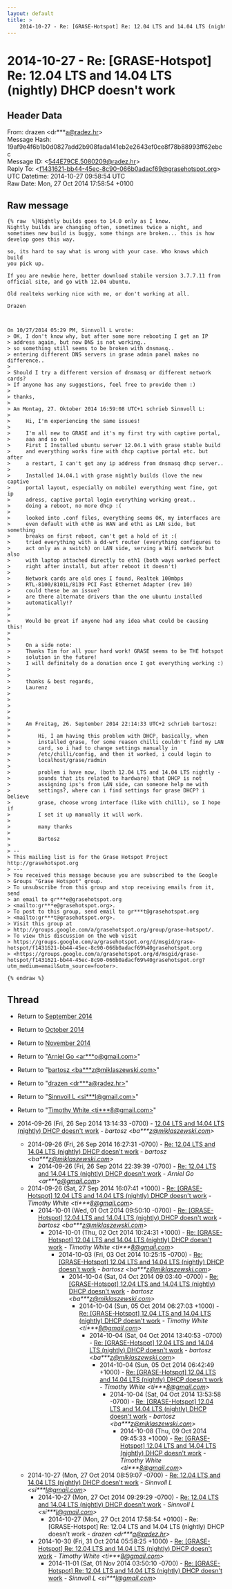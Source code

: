 ```yaml
---
layout: default
title: >
    2014-10-27 - Re: [GRASE-Hotspot] Re: 12.04 LTS and 14.04 LTS (nightly) DHCP doesn't work
---
```


# 2014-10-27 - Re: [GRASE-Hotspot] Re: 12.04 LTS and 14.04 LTS (nightly) DHCP doesn't work

## Header Data

From: drazen \<dr***a@radez.hr\><br>
Message Hash: 19af9e4f6b1b0d0827add2b908fada141eb2e2643ef0ce8f78b88993ff62ebcc<br>
Message ID: \<544E79CE.5080209@radez.hr\><br>
Reply To: \<f1431621-bb44-45ec-8c90-066b0adacf69@grasehotspot.org\><br>
UTC Datetime: 2014-10-27 09:58:54 UTC<br>
Raw Date: Mon, 27 Oct 2014 17:58:54 +0100<br>

## Raw message

```
{% raw  %}Nightly builds goes to 14.0 only as I know.
Nightly builds are changing often, sometimes twice a night, and 
sometimes new build is buggy, some things are broken... this is how 
develop goes this way.

so, its hard to say what is wrong with your case. Who knows which build 
you pick up.

If you are newbie here, better download stabile version 3.7.7.11 from 
official site, and go with 12.04 ubuntu.

Old realteks working nice with me, or don't working at all.

Drazen



On 10/27/2014 05:29 PM, Sinnvoll L wrote:
> OK, I don't know why, but after some more rebooting I get an IP 
> address again, but now DNS is not working..
> so something still seems to be broken with dnsmasq..
> entering different DNS servers in grase admin panel makes no difference..
>
> Should I try a different version of dnsmasq or different network cards?
> If anyone has any suggestions, feel free to provide them :)
>
> thanks,
>
> Am Montag, 27. Oktober 2014 16:59:08 UTC+1 schrieb Sinnvoll L:
>
>     Hi, I'm experiencing the same issues!
>
>     I'm all new to GRASE and it's my first try with captive portal,
>     aaa and so on!
>     First I Installed ubuntu server 12.04.1 with grase stable build
>     and everything works fine with dhcp captive portal etc. but after
>     a restart, I can't get any ip address from dnsmasq dhcp server..
>
>     Installed 14.04.1 with grase nightly builds (love the new captive
>     portal layout, especially on mobile) everything went fine, got ip
>     adress, captive portal login everything working great..
>     doing a reboot, no more dhcp :(
>
>     looked into .conf files, everything seems OK, my interfaces are
>     even default with eth0 as WAN and eth1 as LAN side, but something
>     breaks on first reboot, can't get a hold of it :(
>     tried everything with a dd-wrt router (everything configures to
>     act only as a switch) on LAN side, serving a Wifi network but also
>     with laptop attached directly to eth1 (both ways worked perfect
>     right after install, but after reboot it doesn't)
>
>     Network cards are old ones I found, Realtek 100mbps
>     RTL-8100/8101L/8139 PCI Fast Ethernet Adapter (rev 10)
>     could these be an issue?
>     are there alternate drivers than the one ubuntu installed
>     automatically!?
>
>
>     Would be great if anyone had any idea what could be causing this!
>
>
>     On a side note:
>     Thanks Tim for all your hard work! GRASE seems to be THE hotspot
>     solution in the future!
>     I will definitely do a donation once I got everything working :)
>
>
>     thanks & best regards,
>     Laurenz
>
>
>
>
>
>     Am Freitag, 26. September 2014 22:14:33 UTC+2 schrieb bartosz:
>
>         Hi, I am having this problem with DHCP, basically, when
>         installed grase, for some reason chilli couldn't find my LAN
>         card, so i had to change settings manually in
>         /etc/chilli/config, and then it worked, i could login to
>         localhost/grase/radmin
>
>         problem i have now, (both 12.04 LTS and 14.04 LTS nightly -
>         sounds that its related to hardware) that DHCP is not
>         assigning ips's from LAN side, can someone help me with
>         settings?, where can i find settings for grase DHCP? i believe
>         grase, choose wrong interface (like with chilli), so I hope if
>         I set it up manually it will work.
>
>         many thanks
>
>         Bartosz
>
> -- 
> This mailing list is for the Grase Hotspot Project http://grasehotspot.org
> ---
> You received this message because you are subscribed to the Google 
> Groups "Grase Hotspot" group.
> To unsubscribe from this group and stop receiving emails from it, send 
> an email to gr***e@grasehotspot.org 
> <mailto:gr***e@grasehotspot.org>.
> To post to this group, send email to gr***t@grasehotspot.org 
> <mailto:gr***t@grasehotspot.org>.
> Visit this group at 
> http://groups.google.com/a/grasehotspot.org/group/grase-hotspot/.
> To view this discussion on the web visit 
> https://groups.google.com/a/grasehotspot.org/d/msgid/grase-hotspot/f1431621-bb44-45ec-8c90-066b0adacf69%40grasehotspot.org 
> <https://groups.google.com/a/grasehotspot.org/d/msgid/grase-hotspot/f1431621-bb44-45ec-8c90-066b0adacf69%40grasehotspot.org?utm_medium=email&utm_source=footer>.

{% endraw %}
```

## Thread

+ Return to [September 2014](/archive/2014/09)
+ Return to [October 2014](/archive/2014/10)
+ Return to [November 2014](/archive/2014/11)

+ Return to "[Arniel Go <ar***o<span>@</span>gmail.com>](/authors/ar___o_at_gmail_com)"
+ Return to "[bartosz <ba***z<span>@</span>miklaszewski.com>](/authors/ba___z_at_miklaszewski_com)"
+ Return to "[drazen <dr***a<span>@</span>radez.hr>](/authors/dr___a_at_radez_hr)"
+ Return to "[Sinnvoll L <si***l<span>@</span>gmail.com>](/authors/si___l_at_gmail_com)"
+ Return to "[Timothy White <ti***8<span>@</span>gmail.com>](/authors/ti___8_at_gmail_com)"

+ 2014-09-26 (Fri, 26 Sep 2014 13:14:33 -0700) - [12.04 LTS and 14.04 LTS (nightly) DHCP doesn't work](/archive/2014/09/caffe84b9e8fe4a0ea9d2e4e50e6c44f85a1197cbd64f7dcfd519745e921800e) - _bartosz \<ba***z@miklaszewski.com\>_
  + 2014-09-26 (Fri, 26 Sep 2014 16:27:31 -0700) - [Re: 12.04 LTS and 14.04 LTS (nightly) DHCP doesn't work](/archive/2014/09/cf6267f54c3f5b58947f1ceb511205e767430762f62284701d74dd181f287d67) - _bartosz \<ba***z@miklaszewski.com\>_
    + 2014-09-26 (Fri, 26 Sep 2014 22:39:39 -0700) - [Re: 12.04 LTS and 14.04 LTS (nightly) DHCP doesn't work](/archive/2014/09/b814bbb97d67225c12f26b00dd559ba64102d5eae98ccb8467c093d246aadb60) - _Arniel Go \<ar***o@gmail.com\>_
  + 2014-09-26 (Sat, 27 Sep 2014 16:07:41 +1000) - [Re: [GRASE-Hotspot] 12.04 LTS and 14.04 LTS (nightly) DHCP doesn't work](/archive/2014/09/cb9f2a963089afa7363efffec6b091e8631a3016a502ea2e0e0613821d29f03e) - _Timothy White \<ti***8@gmail.com\>_
    + 2014-10-01 (Wed, 01 Oct 2014 09:50:10 -0700) - [Re: [GRASE-Hotspot] 12.04 LTS and 14.04 LTS (nightly) DHCP doesn't work](/archive/2014/10/81ae3cd0f9c46ed9cc436288747980ad13cdc7871ee935270f44adfbe94f4daf) - _bartosz \<ba***z@miklaszewski.com\>_
      + 2014-10-01 (Thu, 02 Oct 2014 10:24:31 +1000) - [Re: [GRASE-Hotspot] 12.04 LTS and 14.04 LTS (nightly) DHCP doesn't work](/archive/2014/10/a392bf85d19b0e297ec98834df81009f820b141a4baf1ceeb181f1658aac2df2) - _Timothy White \<ti***8@gmail.com\>_
        + 2014-10-03 (Fri, 03 Oct 2014 10:25:15 -0700) - [Re: [GRASE-Hotspot] 12.04 LTS and 14.04 LTS (nightly) DHCP doesn't work](/archive/2014/10/bf57346ed8bcf40a1d707e5a0d2ee32e7506e69b824b392c8b2207f2a1b56fcb) - _bartosz \<ba***z@miklaszewski.com\>_
          + 2014-10-04 (Sat, 04 Oct 2014 09:03:40 -0700) - [Re: [GRASE-Hotspot] 12.04 LTS and 14.04 LTS (nightly) DHCP doesn't work](/archive/2014/10/9d2d630853b0c10290a165adb4ec3a9f500ef4cf0d6f9ad018504e6792e42960) - _bartosz \<ba***z@miklaszewski.com\>_
            + 2014-10-04 (Sun, 05 Oct 2014 06:27:03 +1000) - [Re: [GRASE-Hotspot] 12.04 LTS and 14.04 LTS (nightly) DHCP doesn't work](/archive/2014/10/35a6c476bac3cd403d728a49ff1c90a7d2fa693b9af75c98e3c376080ce0735f) - _Timothy White \<ti***8@gmail.com\>_
              + 2014-10-04 (Sat, 04 Oct 2014 13:40:53 -0700) - [Re: [GRASE-Hotspot] 12.04 LTS and 14.04 LTS (nightly) DHCP doesn't work](/archive/2014/10/76040986dbe898b24a54c402a6d3a749d1b3c0205c2555e0f1703a0b997baee3) - _bartosz \<ba***z@miklaszewski.com\>_
                + 2014-10-04 (Sun, 05 Oct 2014 06:42:49 +1000) - [Re: [GRASE-Hotspot] 12.04 LTS and 14.04 LTS (nightly) DHCP doesn't work](/archive/2014/10/835c82858943fc3ab84bef0bd0edf31820e2ad8b03794af456c5f72b0d1a53b2) - _Timothy White \<ti***8@gmail.com\>_
                  + 2014-10-04 (Sat, 04 Oct 2014 13:53:58 -0700) - [Re: [GRASE-Hotspot] 12.04 LTS and 14.04 LTS (nightly) DHCP doesn't work](/archive/2014/10/64eb31a5f03f5e492e2280c8c5c74417b4126dee76a504f8a5eba1ca97c51918) - _bartosz \<ba***z@miklaszewski.com\>_
                    + 2014-10-08 (Thu, 09 Oct 2014 09:45:33 +1000) - [Re: [GRASE-Hotspot] 12.04 LTS and 14.04 LTS (nightly) DHCP doesn't work](/archive/2014/10/2c3930d07f75305b205fb602d3799e95f56146d9fc343651e356ce69b69af9c6) - _Timothy White \<ti***8@gmail.com\>_
  + 2014-10-27 (Mon, 27 Oct 2014 08:59:07 -0700) - [Re: 12.04 LTS and 14.04 LTS (nightly) DHCP doesn't work](/archive/2014/10/e04b48ca985056e1e48b8e44604577187744583710d5b0877af8d02cc19ea479) - _Sinnvoll L \<si***l@gmail.com\>_
    + 2014-10-27 (Mon, 27 Oct 2014 09:29:29 -0700) - [Re: 12.04 LTS and 14.04 LTS (nightly) DHCP doesn't work](/archive/2014/10/e2088fc35d56da742f7323a4a56ac6c3727c30bbd05b92596d8131ec1714d8b8) - _Sinnvoll L \<si***l@gmail.com\>_
      + 2014-10-27 (Mon, 27 Oct 2014 17:58:54 +0100) - Re: [GRASE-Hotspot] Re: 12.04 LTS and 14.04 LTS (nightly) DHCP doesn't work - _drazen \<dr***a@radez.hr\>_
    + 2014-10-30 (Fri, 31 Oct 2014 05:58:25 +1000) - [Re: [GRASE-Hotspot] Re: 12.04 LTS and 14.04 LTS (nightly) DHCP doesn't work](/archive/2014/10/e35f7fe462e9966a57c029b33d74757992434d818c800691b8904506675863b5) - _Timothy White \<ti***8@gmail.com\>_
      + 2014-11-01 (Sat, 01 Nov 2014 03:50:10 -0700) - [Re: [GRASE-Hotspot] Re: 12.04 LTS and 14.04 LTS (nightly) DHCP doesn't work](/archive/2014/11/d7e183d84f8a30c2600411645e9d8c8902d583ed975fe795927a5268f38daa2e) - _Sinnvoll L \<si***l@gmail.com\>_

